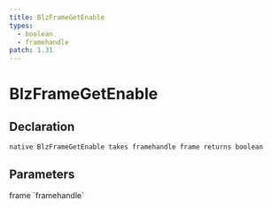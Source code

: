 ```yaml
---
title: BlzFrameGetEnable
types:
  - boolean
  - framehandle
patch: 1.31
---
```


# BlzFrameGetEnable

## Declaration

```
native BlzFrameGetEnable takes framehandle frame returns boolean
```

## Parameters
<dl>
  <dt>frame `framehandle`</dt>
  <dd></dd>
</dl>